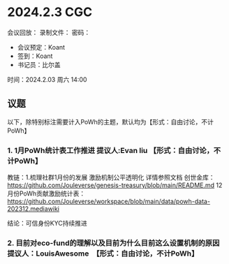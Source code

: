 
# 2024.2.3 CGC

会议回放：
录制文件：
密码：

- 会议预定：Koant
- 签到：Koant
- 书记员：比尔盖

时间：2024.2.03 周六 14:00

## 议题

以下，除特别标注需要计入PoWh的主题，默认均为【形式：自由讨论，不计PoWh】

### 1. 1月PoWh统计表工作推进  提议人:Evan liu 【形式：自由讨论，不计PoWh】

教链：1.梳理社群1月份的发展 激励机制公平透明化 详情参照文档 创世金库：https://github.com/Jouleverse/genesis-treasury/blob/main/README.md
                                                         12月份PoWh贡献激励统计表：https://github.com/Jouleverse/workspace/blob/main/data/powh-data-202312.mediawiki


结论：可信身份KYC持续推进

### 2. 目前对eco-fund的理解以及目前为什么目前这么设置机制的原因 提议人：LouisAwesome  【形式：自由讨论，不计PoWh】

